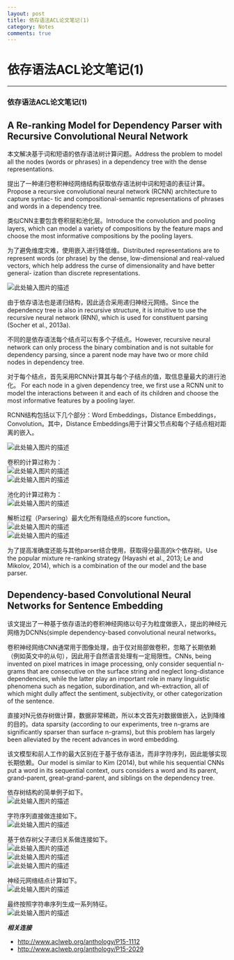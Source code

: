 ```yaml
---
layout: post
title: 依存语法ACL论文笔记(1)
category: Notes
comments: true
---
```


# 依存语法ACL论文笔记(1)

------

### 依存语法ACL论文笔记(1)

## **A Re-ranking Model for Dependency Parser with Recursive Convolutional Neural Network**

本文解决基于词和短语的依存语法树计算问题。Address the problem to model all the nodes (words or phrases) in a dependency tree with the dense representations.

提出了一种递归卷积神经网络结构获取依存语法树中词和短语的表征计算。Propose a recursive convolutional neural network (RCNN) architecture to capture syntac- tic and compositional-semantic representations of phrases and words in a dependency tree.

类似CNN主要包含卷积层和池化层。Introduce the convolution and pooling layers, which can model a variety of compositions by the feature maps and choose the most informative compositions by the pooling layers.

为了避免维度灾难，使用嵌入进行降低维。Distributed representations are to represent words (or phrase) by the dense, low-dimensional and real-valued vectors, which help address the curse of dimensionality and have better general- ization than discrete representations.

![此处输入图片的描述][1]

由于依存语法也是递归结构，因此适合采用递归神经元网络。Since the dependency tree is also in recursive structure, it is intuitive to use the recursive neural network (RNN), which is used for constituent parsing (Socher et al., 2013a).

不同的是依存语法每个结点可以有多个子结点。However, recursive neural network can only process the binary combination and is not suitable for dependency parsing, since a parent node may have two or more child nodes in dependency tree.

对于每个结点，首先采用RCNN计算其与每个子结点的值，取信息量最大的进行池化。 For each node in a given dependency tree, we first use a RCNN unit to model the interactions between it and each of its children and choose the most informative features by a pooling layer.

RCNN结构包括以下几个部分：Word Embeddings，Distance Embeddings，Convolution。其中，Distance Embeddings用于计算父节点和每个子结点相对距离的嵌入。

![此处输入图片的描述][2]

卷积的计算过称为：   
![此处输入图片的描述][3]   
![此处输入图片的描述][4]   

池化的计算过称为：   
![此处输入图片的描述][5]   

解析过程（Parsering）最大化所有隐结点的score function。   
![此处输入图片的描述][6]   
![此处输入图片的描述][7]   

为了提高准确度还能与其他parser结合使用，获取得分最高的k个依存树。Use the popular mixture re-ranking strategy (Hayashi et al., 2013; Le and Mikolov, 2014), which is a combination of the our model and the base parser.

## **Dependency-based Convolutional Neural Networks for Sentence Embedding**

该文提出了一种基于依存语法的卷积神经网络以句子为粒度做嵌入，提出的神经元网络为DCNNs(simple dependency-based convolutional neural networks。

卷积神经网络CNN通常用于图像处理，由于仅对局部做卷积，忽略了长期依赖（例如英文中的从句），因此用于自然语言处理有一定局限性。CNNs, being invented on pixel matrices in image processing, only consider sequential n-grams that are consecutive on the surface string and neglect long-distance dependencies, while the latter play an important role in many linguistic phenomena such as negation, subordination, and wh-extraction, all of which might dully affect the sentiment, subjectivity, or other categorization of the sentence.

直接对N元依存树做计算，数据非常稀疏，所以本文首先对数据做嵌入，达到降维的目的。data sparsity (according to our experiments, tree n-grams are significantly sparser than surface n-grams), but this problem has largely been alleviated by the recent advances in word embedding.

该文模型和前人工作的最大区别在于基于依存语法，而非字符序列，因此能够实现长期依赖。Our model is similar to Kim (2014), but while his sequential CNNs put a word in its sequential context, ours considers a word and its parent, grand-parent, great-grand-parent, and siblings on the dependency tree.

依存树结构的简单例子如下。   
![此处输入图片的描述][8]   

字符序列直接做连接如下。   
![此处输入图片的描述][9]   

基于依存树父子递归关系做连接如下。   
![此处输入图片的描述][10]   
![此处输入图片的描述][11]   
![此处输入图片的描述][12]   

神经元网络结点计算如下。   
![此处输入图片的描述][13]   

最终按照字符串序列生成一系列特征。   
![此处输入图片的描述][14]   

***相关连接***

 - <http://www.aclweb.org/anthology/P15-1112>
 - <http://www.aclweb.org/anthology/P15-2029>


  [1]: https://raw.githubusercontent.com/qiangsiwei/blog/gh-pages/_figures/2016-05-12-dependency_parsing/2016-05-12-dependency_parsing_1.png
  [2]: https://raw.githubusercontent.com/qiangsiwei/blog/gh-pages/_figures/2016-05-12-dependency_parsing/2016-05-12-dependency_parsing_2.png
  [3]: https://raw.githubusercontent.com/qiangsiwei/blog/gh-pages/_figures/2016-05-12-dependency_parsing/2016-05-12-dependency_parsing_3.png
  [4]: https://raw.githubusercontent.com/qiangsiwei/blog/gh-pages/_figures/2016-05-12-dependency_parsing/2016-05-12-dependency_parsing_4.png
  [5]: https://raw.githubusercontent.com/qiangsiwei/blog/gh-pages/_figures/2016-05-12-dependency_parsing/2016-05-12-dependency_parsing_5.png
  [6]: https://raw.githubusercontent.com/qiangsiwei/blog/gh-pages/_figures/2016-05-12-dependency_parsing/2016-05-12-dependency_parsing_6.png
  [7]: https://raw.githubusercontent.com/qiangsiwei/blog/gh-pages/_figures/2016-05-12-dependency_parsing/2016-05-12-dependency_parsing_7.png
  [8]: https://raw.githubusercontent.com/qiangsiwei/blog/gh-pages/_figures/2016-05-12-dependency_parsing/2016-05-12-dependency_parsing_8.png
  [9]: https://raw.githubusercontent.com/qiangsiwei/blog/gh-pages/_figures/2016-05-12-dependency_parsing/2016-05-12-dependency_parsing_9.png
  [10]: https://raw.githubusercontent.com/qiangsiwei/blog/gh-pages/_figures/2016-05-12-dependency_parsing/2016-05-12-dependency_parsing_10.png
  [11]: https://raw.githubusercontent.com/qiangsiwei/blog/gh-pages/_figures/2016-05-12-dependency_parsing/2016-05-12-dependency_parsing_11.png
  [12]: https://raw.githubusercontent.com/qiangsiwei/blog/gh-pages/_figures/2016-05-12-dependency_parsing/2016-05-12-dependency_parsing_12.png
  [13]: https://raw.githubusercontent.com/qiangsiwei/blog/gh-pages/_figures/2016-05-12-dependency_parsing/2016-05-12-dependency_parsing_13.png
  [14]: https://raw.githubusercontent.com/qiangsiwei/blog/gh-pages/_figures/2016-05-12-dependency_parsing/2016-05-12-dependency_parsing_14.png

  